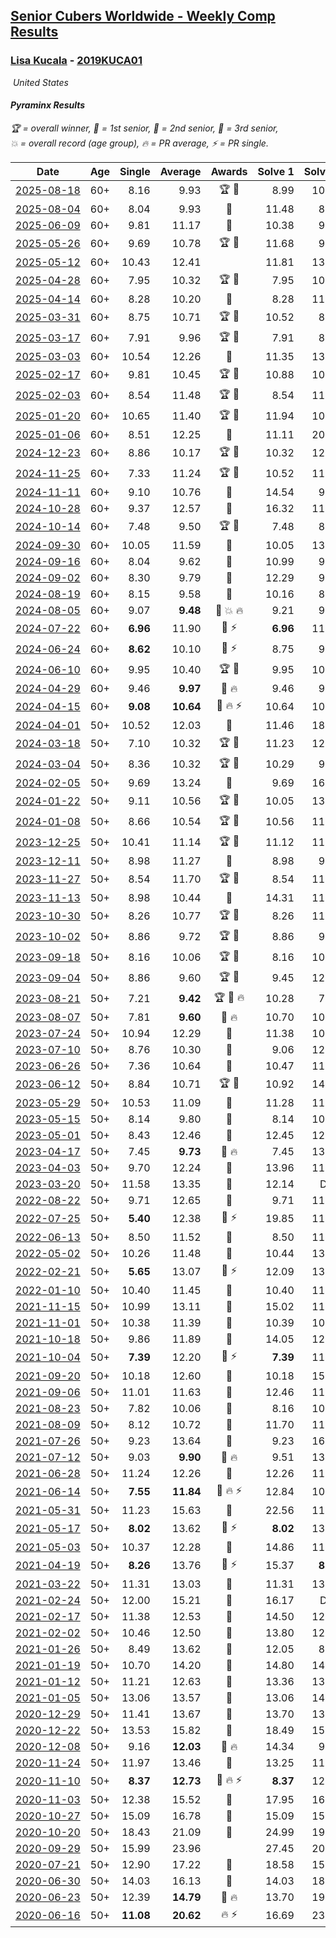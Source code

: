 <style>table {white-space: nowrap;}</style>
<link rel="stylesheet" type="text/css" href="/scw-comp/css/flags.css" />

## [Senior Cubers Worldwide - Weekly Comp Results](/scw-comp/results/)
### [Lisa Kucala](README.md) - [2019KUCA01](https://www.worldcubeassociation.org/persons/2019KUCA01?event=pyram)

<i class="flag flag-US" />&nbsp;United States

#### Pyraminx Results

<span style="white-space: nowrap;">🏆 = overall winner</span>, <span style="white-space: nowrap;">🥇 = 1st senior</span>, <span style="white-space: nowrap;">🥈 = 2nd senior</span>, <span style="white-space: nowrap;">🥉 = 3rd senior</span>, <span style="white-space: nowrap;">💥 = overall record (age group)</span>, <span style="white-space: nowrap;">🔥 = PR average</span>, <span style="white-space: nowrap;">⚡ = PR single</span>.

| Date | Age | Single | Average | Awards | Solve 1 | Solve 2 | Solve 3 | Solve 4 | Solve 5 | Video |
| :--: | :--: | --: | --: | :--: | --: | --: | --: | --: | --: | :-- |
| [2025-08-18](../../results/2025-08-18/pyram.md) | 60+ | 8.16 | 9.93 | 🏆 🥇 | 8.99 | 10.41 | 12.20 | 8.16 | 10.40 | [Desktop](https://www.facebook.com/events/771985561972365/permalink/782988144205440) / [Mobile](https://m.facebook.com/events/771985561972365?view=permalink&id=782988144205440) |
| [2025-08-04](../../results/2025-08-04/pyram.md) | 60+ | 8.04 | 9.93 | 🥈 | 11.48 | 8.04 | 9.19 | 10.86 | 9.73 | [Desktop](https://www.facebook.com/events/773476181922397/permalink/783975524205796) / [Mobile](https://m.facebook.com/events/773476181922397?view=permalink&id=783975524205796) |
| [2025-06-09](../../results/2025-06-09/pyram.md) | 60+ | 9.81 | 11.17 | 🥉 | 10.38 | 9.81 | 13.95 | 13.30 | 9.84 | [Desktop](https://www.facebook.com/events/1216240666866597/permalink/1225122069311790) / [Mobile](https://m.facebook.com/events/1216240666866597?view=permalink&id=1225122069311790) |
| [2025-05-26](../../results/2025-05-26/pyram.md) | 60+ | 9.69 | 10.78 | 🏆 🥇 | 11.68 | 9.80 | 9.69 | 11.45 | 11.10 | [Desktop](https://www.facebook.com/events/731157299363008/permalink/740840231728048) / [Mobile](https://m.facebook.com/events/731157299363008?view=permalink&id=740840231728048) |
| [2025-05-12](../../results/2025-05-12/pyram.md) | 60+ | 10.43 | 12.41 |  | 11.81 | 13.59 | 10.43 | 14.32 | 11.82 | [Desktop](https://www.facebook.com/events/1452696462562084/permalink/1462696464895417) / [Mobile](https://m.facebook.com/events/1452696462562084?view=permalink&id=1462696464895417) |
| [2025-04-28](../../results/2025-04-28/pyram.md) | 60+ | 7.95 | 10.32 | 🏆 🥇 | 7.95 | 10.88 | 11.46 | 12.17 | 8.63 | [Desktop](https://www.facebook.com/events/652906761064641/permalink/663456100009707) / [Mobile](https://m.facebook.com/events/652906761064641?view=permalink&id=663456100009707) |
| [2025-04-14](../../results/2025-04-14/pyram.md) | 60+ | 8.28 | 10.20 | 🥈 | 8.28 | 11.82 | 9.20 | 10.87 | 10.54 | [Desktop](https://www.facebook.com/events/537297682750471/permalink/547205755092997) / [Mobile](https://m.facebook.com/events/537297682750471?view=permalink&id=547205755092997) |
| [2025-03-31](../../results/2025-03-31/pyram.md) | 60+ | 8.75 | 10.71 | 🏆 🥇 | 10.52 | 8.75 | 11.74 | 11.10 | 10.52 | [Desktop](https://www.facebook.com/events/675467158281524/permalink/685638387264401) / [Mobile](https://m.facebook.com/events/675467158281524?view=permalink&id=685638387264401) |
| [2025-03-17](../../results/2025-03-17/pyram.md) | 60+ | 7.91 | 9.96 | 🏆 🥇 | 7.91 | 8.74 | 11.35 | 9.80 | 11.71 | [Desktop](https://www.facebook.com/events/978028041063147/permalink/987954006737217) / [Mobile](https://m.facebook.com/events/978028041063147?view=permalink&id=987954006737217) |
| [2025-03-03](../../results/2025-03-03/pyram.md) | 60+ | 10.54 | 12.26 | 🥈 | 11.35 | 13.95 | 10.54 | 11.47 | 14.54 | [Desktop](https://www.facebook.com/events/501753452722790/permalink/510975195133949) / [Mobile](https://m.facebook.com/events/501753452722790?view=permalink&id=510975195133949) |
| [2025-02-17](../../results/2025-02-17/pyram.md) | 60+ | 9.81 | 10.45 | 🏆 🥇 | 10.88 | 10.53 | 9.81 | 13.63 | 9.93 | [Desktop](https://www.facebook.com/events/3910571685857249/permalink/3923561151224969) / [Mobile](https://m.facebook.com/events/3910571685857249?view=permalink&id=3923561151224969) |
| [2025-02-03](../../results/2025-02-03/pyram.md) | 60+ | 8.54 | 11.48 | 🏆 🥇 | 8.54 | 11.60 | 13.36 | 15.37 | 9.49 | [Desktop](https://www.facebook.com/events/944171791203814/permalink/954343430186650) / [Mobile](https://m.facebook.com/events/944171791203814?view=permalink&id=954343430186650) |
| [2025-01-20](../../results/2025-01-20/pyram.md) | 60+ | 10.65 | 11.40 | 🏆 🥇 | 11.94 | 10.65 | 13.00 | 10.91 | 11.35 | [Desktop](https://www.facebook.com/events/1298033571516093/permalink/1307807827205334) / [Mobile](https://m.facebook.com/events/1298033571516093?view=permalink&id=1307807827205334) |
| [2025-01-06](../../results/2025-01-06/pyram.md) | 60+ | 8.51 | 12.25 | 🥈 | 11.11 | 20.72 | 11.70 | 13.95 | 8.51 | [Desktop](https://www.facebook.com/events/627142583067327/permalink/636735408774711) / [Mobile](https://m.facebook.com/events/627142583067327?view=permalink&id=636735408774711) |
| [2024-12-23](../../results/2024-12-23/pyram.md) | 60+ | 8.86 | 10.17 | 🏆 🥇 | 10.32 | 12.16 | 8.86 | 10.39 | 9.81 | [Desktop](https://www.facebook.com/events/1319402379491573/permalink/1323528355745642) / [Mobile](https://m.facebook.com/events/1319402379491573?view=permalink&id=1323528355745642) |
| [2024-11-25](../../results/2024-11-25/pyram.md) | 60+ | 7.33 | 11.24 | 🏆 🥇 | 10.52 | 11.25 | 15.01 | 7.33 | 11.96 | [Desktop](https://www.facebook.com/events/1941789882998379/permalink/1951101602067207) / [Mobile](https://m.facebook.com/events/1941789882998379?view=permalink&id=1951101602067207) |
| [2024-11-11](../../results/2024-11-11/pyram.md) | 60+ | 9.10 | 10.76 | 🥈 | 14.54 | 9.10 | 10.04 | 10.74 | 11.50 | [Desktop](https://www.facebook.com/events/2181074155610032/permalink/2191239284593519) / [Mobile](https://m.facebook.com/events/2181074155610032?view=permalink&id=2191239284593519) |
| [2024-10-28](../../results/2024-10-28/pyram.md) | 60+ | 9.37 | 12.57 | 🥉 | 16.32 | 11.58 | 11.93 | 9.37 | 14.19 | [Desktop](https://www.facebook.com/events/929053079074962/permalink/938503484796588) / [Mobile](https://m.facebook.com/events/929053079074962?view=permalink&id=938503484796588) |
| [2024-10-14](../../results/2024-10-14/pyram.md) | 60+ | 7.48 | 9.50 | 🏆 🥇 | 7.48 | 8.39 | 10.55 | 11.57 | 9.57 | [Desktop](https://www.facebook.com/events/574257274950611/permalink/584519840591021) / [Mobile](https://m.facebook.com/events/574257274950611?view=permalink&id=584519840591021) |
| [2024-09-30](../../results/2024-09-30/pyram.md) | 60+ | 10.05 | 11.59 | 🥈 | 10.05 | 13.25 | 11.03 | 10.62 | 13.11 | [Desktop](https://www.facebook.com/events/1131341765207379/permalink/1142224027452486) / [Mobile](https://m.facebook.com/events/1131341765207379?view=permalink&id=1142224027452486) |
| [2024-09-16](../../results/2024-09-16/pyram.md) | 60+ | 8.04 | 9.62 | 🥈 | 10.99 | 9.49 | 8.38 | 11.44 | 8.04 | [Desktop](https://www.facebook.com/events/876328274072061/permalink/885094046528817) / [Mobile](https://m.facebook.com/events/876328274072061?view=permalink&id=885094046528817) |
| [2024-09-02](../../results/2024-09-02/pyram.md) | 60+ | 8.30 | 9.79 | 🥈 | 12.29 | 9.12 | 8.30 | 9.10 | 11.14 | [Desktop](https://www.facebook.com/events/520382934031785/permalink/527868076616604) / [Mobile](https://m.facebook.com/events/520382934031785?view=permalink&id=527868076616604) |
| [2024-08-19](../../results/2024-08-19/pyram.md) | 60+ | 8.15 | 9.58 | 🥈 | 10.16 | 8.15 | 8.63 | 9.95 | 10.26 | [Desktop](https://www.facebook.com/events/1061504472310928/permalink/1070070174787691) / [Mobile](https://m.facebook.com/events/1061504472310928?view=permalink&id=1070070174787691) |
| [2024-08-05](../../results/2024-08-05/pyram.md) | 60+ | 9.07 | **9.48** | 🥈 💥 🔥 | 9.21 | 9.69 | 10.75 | 9.07 | 9.53 | [Desktop](https://www.facebook.com/events/2580397835477735/permalink/2591506737700178) / [Mobile](https://m.facebook.com/events/2580397835477735?view=permalink&id=2591506737700178) |
| [2024-07-22](../../results/2024-07-22/pyram.md) | 60+ | **6.96** | 11.90 | 🥈 ⚡ | **6.96** | 11.70 | 11.60 | 20.34 | 12.41 | [Desktop](https://www.facebook.com/events/1450990238890383/permalink/1459401814715892) / [Mobile](https://m.facebook.com/events/1450990238890383?view=permalink&id=1459401814715892) |
| [2024-06-24](../../results/2024-06-24/pyram.md) | 60+ | **8.62** | 10.10 | 🥈 ⚡ | 8.75 | 9.23 | 12.78 | **8.62** | 12.31 | [Desktop](https://www.facebook.com/events/1211259256891949/permalink/1220103719340836) / [Mobile](https://m.facebook.com/events/1211259256891949?view=permalink&id=1220103719340836) |
| [2024-06-10](../../results/2024-06-10/pyram.md) | 60+ | 9.95 | 10.40 | 🏆 🥇 | 9.95 | 10.64 | 11.11 | 10.28 | 10.27 | [Desktop](https://www.facebook.com/events/814120963986407/permalink/822406769824493) / [Mobile](https://m.facebook.com/events/814120963986407?view=permalink&id=822406769824493) |
| [2024-04-29](../../results/2024-04-29/pyram.md) | 60+ | 9.46 | **9.97** | 🥈 🔥 | 9.46 | 9.60 | 10.28 | 10.04 | 10.63 | [Desktop](https://www.facebook.com/events/1658891934647799/permalink/1667550517115274) / [Mobile](https://m.facebook.com/events/1658891934647799?view=permalink&id=1667550517115274) |
| [2024-04-15](../../results/2024-04-15/pyram.md) | 60+ | **9.08** | **10.64** | 🥈 🔥 ⚡ | 10.64 | 10.40 | 11.21 | **9.08** | 10.88 | [Desktop](https://www.facebook.com/events/752364543677924/permalink/759081686339543) / [Mobile](https://m.facebook.com/events/752364543677924?view=permalink&id=759081686339543) |
| [2024-04-01](../../results/2024-04-01/pyram.md) | 50+ | 10.52 | 12.03 | 🥈 | 11.46 | 18.13 | 12.09 | 10.52 | 12.53 | [Desktop](https://www.facebook.com/events/405769728858313/permalink/414122091356410) / [Mobile](https://m.facebook.com/events/405769728858313?view=permalink&id=414122091356410) |
| [2024-03-18](../../results/2024-03-18/pyram.md) | 50+ | 7.10 | 10.32 | 🏆 🥇 | 11.23 | 12.89 | 7.10 | 8.98 | 10.76 | [Desktop](https://www.facebook.com/events/424084876660275/permalink/431956812539748) / [Mobile](https://m.facebook.com/events/424084876660275?view=permalink&id=431956812539748) |
| [2024-03-04](../../results/2024-03-04/pyram.md) | 50+ | 8.36 | 10.32 | 🏆 🥇 | 10.29 | 9.46 | 11.69 | 11.21 | 8.36 | [Desktop](https://www.facebook.com/events/424128753424901/permalink/430160582821718) / [Mobile](https://m.facebook.com/events/424128753424901?view=permalink&id=430160582821718) |
| [2024-02-05](../../results/2024-02-05/pyram.md) | 50+ | 9.69 | 13.24 | 🥈 | 9.69 | 16.31 | 13.62 | 15.60 | 10.49 | [Desktop](https://www.facebook.com/events/224940820608552/permalink/232502956519005) / [Mobile](https://m.facebook.com/events/224940820608552?view=permalink&id=232502956519005) |
| [2024-01-22](../../results/2024-01-22/pyram.md) | 50+ | 9.11 | 10.56 | 🏆 🥇 | 10.05 | 13.71 | 12.19 | 9.11 | 9.45 | [Desktop](https://www.facebook.com/events/919142036315696/permalink/927782268785006) / [Mobile](https://m.facebook.com/events/919142036315696?view=permalink&id=927782268785006) |
| [2024-01-08](../../results/2024-01-08/pyram.md) | 50+ | 8.66 | 10.54 | 🏆 🥇 | 10.56 | 11.09 | 9.96 | 8.66 | 20.49 | [Desktop](https://www.facebook.com/events/400079779140864/permalink/407071275108381) / [Mobile](https://m.facebook.com/events/400079779140864?view=permalink&id=407071275108381) |
| [2023-12-25](../../results/2023-12-25/pyram.md) | 50+ | 10.41 | 11.14 | 🏆 🥇 | 11.12 | 11.08 | 10.41 | 11.23 | 12.87 | [Desktop](https://www.facebook.com/events/737938394503175/permalink/745081377122210) / [Mobile](https://m.facebook.com/events/737938394503175?view=permalink&id=745081377122210) |
| [2023-12-11](../../results/2023-12-11/pyram.md) | 50+ | 8.98 | 11.27 | 🥈 | 8.98 | 9.90 | 13.24 | 12.29 | 11.61 | [Desktop](https://www.facebook.com/events/256225627472117/permalink/264406796654000) / [Mobile](https://m.facebook.com/events/256225627472117?view=permalink&id=264406796654000) |
| [2023-11-27](../../results/2023-11-27/pyram.md) | 50+ | 8.54 | 11.70 | 🏆 🥇 | 8.54 | 11.35 | 11.11 | 12.65 | DNF | [Desktop](https://www.facebook.com/events/872715707643227/permalink/880038140244317) / [Mobile](https://m.facebook.com/events/872715707643227?view=permalink&id=880038140244317) |
| [2023-11-13](../../results/2023-11-13/pyram.md) | 50+ | 8.98 | 10.44 | 🥈 | 14.31 | 11.25 | 10.87 | 9.21 | 8.98 | [Desktop](https://www.facebook.com/events/1003569957614479/permalink/1010664490238359) / [Mobile](https://m.facebook.com/events/1003569957614479?view=permalink&id=1010664490238359) |
| [2023-10-30](../../results/2023-10-30/pyram.md) | 50+ | 8.26 | 10.77 | 🏆 🥇 | 8.26 | 11.12 | 11.20 | 11.10 | 10.08 | [Desktop](https://www.facebook.com/events/690958203130039/permalink/697870212438838) / [Mobile](https://m.facebook.com/events/690958203130039?view=permalink&id=697870212438838) |
| [2023-10-02](../../results/2023-10-02/pyram.md) | 50+ | 8.86 | 9.72 | 🏆 🥇 | 8.86 | 9.93 | 10.05 | 9.19 | 11.27 | [Desktop](https://www.facebook.com/events/1174919303425786/permalink/1182631109321272) / [Mobile](https://m.facebook.com/events/1174919303425786?view=permalink&id=1182631109321272) |
| [2023-09-18](../../results/2023-09-18/pyram.md) | 50+ | 8.16 | 10.06 | 🏆 🥇 | 8.16 | 10.31 | 9.11 | 11.46 | 10.76 | [Desktop](https://www.facebook.com/events/1513433686174189/permalink/1519638145553743) / [Mobile](https://m.facebook.com/events/1513433686174189?view=permalink&id=1519638145553743) |
| [2023-09-04](../../results/2023-09-04/pyram.md) | 50+ | 8.86 | 9.60 | 🏆 🥇 | 9.45 | 12.89 | 9.58 | 9.78 | 8.86 | [Desktop](https://www.facebook.com/events/2641073766048109/permalink/2651119631710189) / [Mobile](https://m.facebook.com/events/2641073766048109?view=permalink&id=2651119631710189) |
| [2023-08-21](../../results/2023-08-21/pyram.md) | 50+ | 7.21 | **9.42** | 🏆 🥇 🔥 | 10.28 | 7.21 | 9.09 | 9.25 | 9.93 | [Desktop](https://www.facebook.com/events/1221531751824966/permalink/1227179551260186) / [Mobile](https://m.facebook.com/events/1221531751824966?view=permalink&id=1227179551260186) |
| [2023-08-07](../../results/2023-08-07/pyram.md) | 50+ | 7.81 | **9.60** | 🥈 🔥 | 10.70 | 10.08 | 9.15 | 7.81 | 9.58 | [Desktop](https://www.facebook.com/events/666756165039562/permalink/668451244870054) / [Mobile](https://m.facebook.com/events/666756165039562?view=permalink&id=668451244870054) |
| [2023-07-24](../../results/2023-07-24/pyram.md) | 50+ | 10.94 | 12.29 | 🥈 | 11.38 | 10.94 | 13.26 | 17.57 | 12.24 | [Desktop](https://www.facebook.com/events/806030584473421/permalink/812644090478737) / [Mobile](https://m.facebook.com/events/806030584473421?view=permalink&id=812644090478737) |
| [2023-07-10](../../results/2023-07-10/pyram.md) | 50+ | 8.76 | 10.30 | 🥉 | 9.06 | 12.13 | 10.45 | 11.38 | 8.76 | [Desktop](https://www.facebook.com/events/290406996735190/permalink/295868612855695) / [Mobile](https://m.facebook.com/events/290406996735190?view=permalink&id=295868612855695) |
| [2023-06-26](../../results/2023-06-26/pyram.md) | 50+ | 7.36 | 10.64 | 🥉 | 10.47 | 11.43 | 11.50 | 7.36 | 10.02 | [Desktop](https://www.facebook.com/events/310574547970581/permalink/317042977323738) / [Mobile](https://m.facebook.com/events/310574547970581?view=permalink&id=317042977323738) |
| [2023-06-12](../../results/2023-06-12/pyram.md) | 50+ | 8.84 | 10.71 | 🏆 🥇 | 10.92 | 14.61 | 10.20 | 8.84 | 11.01 | [Desktop](https://www.facebook.com/events/252304080823510/permalink/260323233354928) / [Mobile](https://m.facebook.com/events/252304080823510?view=permalink&id=260323233354928) |
| [2023-05-29](../../results/2023-05-29/pyram.md) | 50+ | 10.53 | 11.09 | 🥈 | 11.28 | 11.41 | 13.27 | 10.53 | 10.59 | [Desktop](https://www.facebook.com/events/3552780501633678/permalink/3561467984098263) / [Mobile](https://m.facebook.com/events/3552780501633678?view=permalink&id=3561467984098263) |
| [2023-05-15](../../results/2023-05-15/pyram.md) | 50+ | 8.14 | 9.80 | 🥈 | 8.14 | 10.19 | 9.54 | 9.66 | 10.98 | [Desktop](https://www.facebook.com/events/128088546941599/permalink/138635725886881) / [Mobile](https://m.facebook.com/events/128088546941599?view=permalink&id=138635725886881) |
| [2023-05-01](../../results/2023-05-01/pyram.md) | 50+ | 8.43 | 12.46 | 🥈 | 12.45 | 12.63 | 8.43 | 14.42 | 12.29 | [Desktop](https://www.facebook.com/events/1407988503335303/permalink/1416365202497633) / [Mobile](https://m.facebook.com/events/1407988503335303?view=permalink&id=1416365202497633) |
| [2023-04-17](../../results/2023-04-17/pyram.md) | 50+ | 7.45 | **9.73** | 🥈 🔥 | 7.45 | 13.60 | 9.32 | 7.95 | 11.93 | [Desktop](https://www.facebook.com/events/238970528738328/permalink/247193091249405) / [Mobile](https://m.facebook.com/events/238970528738328?view=permalink&id=247193091249405) |
| [2023-04-03](../../results/2023-04-03/pyram.md) | 50+ | 9.70 | 12.24 | 🥈 | 13.96 | 11.48 | 9.70 | 11.75 | 13.48 | [Desktop](https://www.facebook.com/events/610841793891609/permalink/617205226588599) / [Mobile](https://m.facebook.com/events/610841793891609?view=permalink&id=617205226588599) |
| [2023-03-20](../../results/2023-03-20/pyram.md) | 50+ | 11.58 | 13.35 | 🥉 | 12.14 | DNF | 11.58 | 14.93 | 12.99 | [Desktop](https://www.facebook.com/events/171663595723883/permalink/178227891734120) / [Mobile](https://m.facebook.com/events/171663595723883?view=permalink&id=178227891734120) |
| [2022-08-22](../../results/2022-08-22/pyram.md) | 50+ | 9.71 | 12.65 | 🥈 | 9.71 | 11.31 | 19.02 | 12.18 | 14.46 | [Desktop](https://www.facebook.com/events/476554570981315/permalink/485040476799391) / [Mobile](https://m.facebook.com/events/476554570981315?view=permalink&id=485040476799391) |
| [2022-07-25](../../results/2022-07-25/pyram.md) | 50+ | **5.40** | 12.38 | 🥉 ⚡ | 19.85 | 11.61 | 12.28 | **5.40** | 13.24 | [Desktop](https://www.facebook.com/events/587016656266234/permalink/594446995523200) / [Mobile](https://m.facebook.com/events/587016656266234?view=permalink&id=594446995523200) |
| [2022-06-13](../../results/2022-06-13/pyram.md) | 50+ | 8.50 | 11.52 | 🥈 | 8.50 | 11.65 | 11.60 | 11.31 | 12.46 | [Desktop](https://www.facebook.com/events/1002774037090769/permalink/1011390126229160) / [Mobile](https://m.facebook.com/events/1002774037090769?view=permalink&id=1011390126229160) |
| [2022-05-02](../../results/2022-05-02/pyram.md) | 50+ | 10.26 | 11.48 | 🥈 | 10.44 | 13.03 | 11.49 | 10.26 | 12.52 | [Desktop](https://www.facebook.com/events/3199116787026413/permalink/3209549339316491) / [Mobile](https://m.facebook.com/events/3199116787026413?view=permalink&id=3209549339316491) |
| [2022-02-21](../../results/2022-02-21/pyram.md) | 50+ | **5.65** | 13.07 | 🥉 ⚡ | 12.09 | 13.47 | **5.65** | 13.64 | 19.57 | [Desktop](https://www.facebook.com/events/283377510532834/permalink/290405429830042) / [Mobile](https://m.facebook.com/events/283377510532834?view=permalink&id=290405429830042) |
| [2022-01-10](../../results/2022-01-10/pyram.md) | 50+ | 10.40 | 11.45 | 🥈 | 10.40 | 11.82 | 11.37 | 11.15 | 12.57 | [Desktop](https://www.facebook.com/events/1071902263370982/permalink/1076309199596955) / [Mobile](https://m.facebook.com/events/1071902263370982?view=permalink&id=1076309199596955) |
| [2021-11-15](../../results/2021-11-15/pyram.md) | 50+ | 10.99 | 13.11 | 🥈 | 15.02 | 11.20 | 10.99 | 14.60 | 13.52 | [Desktop](https://www.facebook.com/events/914365772539993/permalink/917982765511627) / [Mobile](https://m.facebook.com/events/914365772539993?view=permalink&id=917982765511627) |
| [2021-11-01](../../results/2021-11-01/pyram.md) | 50+ | 10.38 | 11.39 | 🥈 | 10.39 | 10.38 | 13.96 | 12.06 | 11.71 | [Desktop](https://www.facebook.com/events/337902458133818/permalink/343459354244795) / [Mobile](https://m.facebook.com/events/337902458133818?view=permalink&id=343459354244795) |
| [2021-10-18](../../results/2021-10-18/pyram.md) | 50+ | 9.86 | 11.89 | 🥈 | 14.05 | 12.18 | 12.90 | 9.86 | 10.59 | [Desktop](https://www.facebook.com/events/625257752191369/permalink/630954531621691) / [Mobile](https://m.facebook.com/events/625257752191369?view=permalink&id=630954531621691) |
| [2021-10-04](../../results/2021-10-04/pyram.md) | 50+ | **7.39** | 12.20 | 🥇 ⚡ | **7.39** | 11.93 | 12.23 | 12.43 | 12.49 | [Desktop](https://www.facebook.com/events/1205858816603137/permalink/1212317169290635) / [Mobile](https://m.facebook.com/events/1205858816603137?view=permalink&id=1212317169290635) |
| [2021-09-20](../../results/2021-09-20/pyram.md) | 50+ | 10.18 | 12.60 | 🥉 | 10.18 | 15.68 | 11.64 | 13.57 | 12.60 | [Desktop](https://www.facebook.com/events/374286267681717/permalink/383060256804318) / [Mobile](https://m.facebook.com/events/374286267681717?view=permalink&id=383060256804318) |
| [2021-09-06](../../results/2021-09-06/pyram.md) | 50+ | 11.01 | 11.63 | 🥈 | 12.46 | 11.03 | 12.16 | 11.71 | 11.01 | [Desktop](https://www.facebook.com/events/369922348122346/permalink/377348980713016) / [Mobile](https://m.facebook.com/events/369922348122346?view=permalink&id=377348980713016) |
| [2021-08-23](../../results/2021-08-23/pyram.md) | 50+ | 7.82 | 10.06 | 🥇 | 8.16 | 10.17 | 13.07 | 11.86 | 7.82 | [Desktop](https://www.facebook.com/events/540950593849891/permalink/548076276470656) / [Mobile](https://m.facebook.com/events/540950593849891?view=permalink&id=548076276470656) |
| [2021-08-09](../../results/2021-08-09/pyram.md) | 50+ | 8.12 | 10.72 | 🥇 | 11.70 | 11.54 | 9.38 | 8.12 | 11.24 | [Desktop](https://www.facebook.com/events/342027504219422/permalink/346690030419836) / [Mobile](https://m.facebook.com/events/342027504219422?view=permalink&id=346690030419836) |
| [2021-07-26](../../results/2021-07-26/pyram.md) | 50+ | 9.23 | 13.64 | 🥉 | 9.23 | 16.14 | 14.98 | 13.20 | 12.73 | [Desktop](https://www.facebook.com/events/5895704557137692/permalink/5960350984006382) / [Mobile](https://m.facebook.com/events/5895704557137692?view=permalink&id=5960350984006382) |
| [2021-07-12](../../results/2021-07-12/pyram.md) | 50+ | 9.03 | **9.90** | 🥇 🔥 | 9.51 | 13.06 | 9.17 | 11.02 | 9.03 | [Desktop](https://www.facebook.com/events/853178815336395/permalink/860035184650758) / [Mobile](https://m.facebook.com/events/853178815336395?view=permalink&id=860035184650758) |
| [2021-06-28](../../results/2021-06-28/pyram.md) | 50+ | 11.24 | 12.26 | 🥇 | 12.26 | 11.24 | 11.31 | 13.21 | 13.81 | [Desktop](https://www.facebook.com/events/2032757193542617/permalink/2040542692764067) / [Mobile](https://m.facebook.com/events/2032757193542617?view=permalink&id=2040542692764067) |
| [2021-06-14](../../results/2021-06-14/pyram.md) | 50+ | **7.55** | **11.84** | 🥇 🔥 ⚡ | 12.84 | 10.56 | 12.13 | 16.91 | **7.55** | [Desktop](https://www.facebook.com/events/154757253369245/permalink/160967319414905) / [Mobile](https://m.facebook.com/events/154757253369245?view=permalink&id=160967319414905) |
| [2021-05-31](../../results/2021-05-31/pyram.md) | 50+ | 11.23 | 15.63 | 🥉 | 22.56 | 11.82 | 11.23 | 14.51 | 20.56 | [Desktop](https://www.facebook.com/events/4232725036784843/permalink/4264539530270060) / [Mobile](https://m.facebook.com/events/4232725036784843?view=permalink&id=4264539530270060) |
| [2021-05-17](../../results/2021-05-17/pyram.md) | 50+ | **8.02** | 13.62 | 🥉 ⚡ | **8.02** | 13.88 | 14.78 | 12.86 | 14.11 | [Desktop](https://www.facebook.com/events/200054195285035/permalink/208521064438348) / [Mobile](https://m.facebook.com/events/200054195285035?view=permalink&id=208521064438348) |
| [2021-05-03](../../results/2021-05-03/pyram.md) | 50+ | 10.37 | 12.28 | 🥉 | 14.86 | 11.06 | 13.26 | 12.52 | 10.37 | [Desktop](https://www.facebook.com/events/1091923434665777/permalink/1096936637497790) / [Mobile](https://m.facebook.com/events/1091923434665777?view=permalink&id=1096936637497790) |
| [2021-04-19](../../results/2021-04-19/pyram.md) | 50+ | **8.26** | 13.76 | 🥈 ⚡ | 15.37 | **8.26** | 10.27 | 15.64 | 20.46 | [Desktop](https://www.facebook.com/events/455121419077355/permalink/462902828299214) / [Mobile](https://m.facebook.com/events/455121419077355?view=permalink&id=462902828299214) |
| [2021-03-22](../../results/2021-03-22/pyram.md) | 50+ | 11.31 | 13.03 | 🥉 | 11.31 | 13.73 | 12.00 | 14.59 | 13.36 | [Desktop](https://www.facebook.com/events/893368394782856/permalink/897027897750239) / [Mobile](https://m.facebook.com/events/893368394782856?view=permalink&id=897027897750239) |
| [2021-02-24](../../results/2021-02-24/pyram.md) | 50+ | 12.00 | 15.21 | 🥉 | 16.17 | DNF | 14.57 | 12.00 | 14.90 | [Desktop](https://www.facebook.com/events/699856724029067/permalink/706260696722003) / [Mobile](https://m.facebook.com/events/699856724029067?view=permalink&id=706260696722003) |
| [2021-02-17](../../results/2021-02-17/pyram.md) | 50+ | 11.38 | 12.53 | 🥈 | 14.50 | 12.36 | 11.38 | 12.71 | 12.51 | [Desktop](https://www.facebook.com/events/1168738433581570/permalink/1170886026700144) / [Mobile](https://m.facebook.com/events/1168738433581570?view=permalink&id=1170886026700144) |
| [2021-02-02](../../results/2021-02-02/pyram.md) | 50+ | 10.46 | 12.50 | 🥈 | 13.80 | 12.38 | 10.46 | 11.31 | 25.00 | [Desktop](https://www.facebook.com/events/706077650319450/permalink/709788373281711) / [Mobile](https://m.facebook.com/events/706077650319450?view=permalink&id=709788373281711) |
| [2021-01-26](../../results/2021-01-26/pyram.md) | 50+ | 8.49 | 13.62 | 🥉 | 12.05 | 8.49 | 16.74 | 15.02 | 13.78 | [Desktop](https://www.facebook.com/events/1092517657841225/permalink/1096987997394191) / [Mobile](https://m.facebook.com/events/1092517657841225?view=permalink&id=1096987997394191) |
| [2021-01-19](../../results/2021-01-19/pyram.md) | 50+ | 10.70 | 14.20 | 🥉 | 14.80 | 14.72 | 13.07 | 10.70 | 18.00 | [Desktop](https://www.facebook.com/events/4019154624783622/permalink/4033064543392630) / [Mobile](https://m.facebook.com/events/4019154624783622?view=permalink&id=4033064543392630) |
| [2021-01-12](../../results/2021-01-12/pyram.md) | 50+ | 11.21 | 12.63 | 🥉 | 13.36 | 13.88 | 11.21 | 12.30 | 12.23 | [Desktop](https://www.facebook.com/events/430051568136756/permalink/437663414042238) / [Mobile](https://m.facebook.com/events/430051568136756?view=permalink&id=437663414042238) |
| [2021-01-05](../../results/2021-01-05/pyram.md) | 50+ | 13.06 | 13.57 | 🥉 | 13.06 | 14.49 | 14.20 | 13.30 | 13.20 | [Desktop](https://www.facebook.com/events/430051568136756/permalink/434252777716635) / [Mobile](https://m.facebook.com/events/430051568136756?view=permalink&id=434252777716635) |
| [2020-12-29](../../results/2020-12-29/pyram.md) | 50+ | 11.41 | 13.67 | 🥉 | 13.70 | 13.18 | 11.41 | 15.22 | 14.12 | [Desktop](https://www.facebook.com/events/386974942389757/permalink/390514062035845) / [Mobile](https://m.facebook.com/events/386974942389757?view=permalink&id=390514062035845) |
| [2020-12-22](../../results/2020-12-22/pyram.md) | 50+ | 13.53 | 15.82 | 🥉 | 18.49 | 15.28 | 17.23 | 14.96 | 13.53 | [Desktop](https://www.facebook.com/events/415132489930417/permalink/419968569446809) / [Mobile](https://m.facebook.com/events/415132489930417?view=permalink&id=419968569446809) |
| [2020-12-08](../../results/2020-12-08/pyram.md) | 50+ | 9.16 | **12.03** | 🥉 🔥 | 14.34 | 9.16 | 12.14 | 12.00 | 11.94 | [Desktop](https://www.facebook.com/events/728219131442079/permalink/731578434439482) / [Mobile](https://m.facebook.com/events/728219131442079?view=permalink&id=731578434439482) |
| [2020-11-24](../../results/2020-11-24/pyram.md) | 50+ | 11.97 | 13.46 | 🥉 | 13.25 | 11.97 | 13.51 | 13.62 | 17.58 | [Desktop](https://www.facebook.com/events/422848532078775/permalink/426213585075603) / [Mobile](https://m.facebook.com/events/422848532078775?view=permalink&id=426213585075603) |
| [2020-11-10](../../results/2020-11-10/pyram.md) | 50+ | **8.37** | **12.73** | 🥉 🔥 ⚡ | **8.37** | 12.33 | 11.56 | 20.39 | 14.29 | [Desktop](https://www.facebook.com/events/758374458225984/permalink/763052824424814) / [Mobile](https://m.facebook.com/events/758374458225984?view=permalink&id=763052824424814) |
| [2020-11-03](../../results/2020-11-03/pyram.md) | 50+ | 12.38 | 15.52 | 🥉 | 17.95 | 16.71 | 14.88 | 14.97 | 12.38 | [Desktop](https://www.facebook.com/events/406412140373592/permalink/411118319902974) / [Mobile](https://m.facebook.com/events/406412140373592?view=permalink&id=411118319902974) |
| [2020-10-27](../../results/2020-10-27/pyram.md) | 50+ | 15.09 | 16.78 | 🥉 | 15.09 | 15.39 | 19.42 | 22.06 | 15.54 | [Desktop](https://www.facebook.com/events/3728096903891317/permalink/3748242581876749) / [Mobile](https://m.facebook.com/events/3728096903891317?view=permalink&id=3748242581876749) |
| [2020-10-20](../../results/2020-10-20/pyram.md) | 50+ | 18.43 | 21.09 | 🥉 | 24.99 | 19.03 | 1:01.28 | 18.43 | 19.26 | [Desktop](https://www.facebook.com/events/3475733505840328/permalink/3489939424419736) / [Mobile](https://m.facebook.com/events/3475733505840328?view=permalink&id=3489939424419736) |
| [2020-09-29](../../results/2020-09-29/pyram.md) | 50+ | 15.99 | 23.96 |  | 27.45 | 20.55 | 15.99 | 23.87 | 30.20 | [Desktop](https://www.facebook.com/events/318437286122261/permalink/323591918940131) / [Mobile](https://m.facebook.com/events/318437286122261?view=permalink&id=323591918940131) |
| [2020-07-21](../../results/2020-07-21/pyram.md) | 50+ | 12.90 | 17.22 | 🥉 | 18.58 | 15.61 | 12.90 | 38.09 | 17.46 | [Desktop](https://www.facebook.com/events/560843031255896/permalink/563902300949969) / [Mobile](https://m.facebook.com/events/560843031255896?view=permalink&id=563902300949969) |
| [2020-06-30](../../results/2020-06-30/pyram.md) | 50+ | 14.03 | 16.13 | 🥉 | 14.03 | 18.00 | 21.37 | 15.84 | 14.54 | [Desktop](https://www.facebook.com/events/1716512181834525/permalink/1723076134511463) / [Mobile](https://m.facebook.com/events/1716512181834525?view=permalink&id=1723076134511463) |
| [2020-06-23](../../results/2020-06-23/pyram.md) | 50+ | 12.39 | **14.79** | 🥉 🔥 | 13.70 | 19.42 | 17.20 | 12.39 | 13.48 | [Desktop](https://www.facebook.com/events/1618516681636159/permalink/1624302671057560) / [Mobile](https://m.facebook.com/events/1618516681636159?view=permalink&id=1624302671057560) |
| [2020-06-16](../../results/2020-06-16/pyram.md) | 50+ | **11.08** | **20.62** | 🔥 ⚡ | 16.69 | 23.21 | 21.95 | **11.08** | 1:11.83 | [Desktop](https://www.facebook.com/events/296087658445428/permalink/300269538027240) / [Mobile](https://m.facebook.com/events/296087658445428?view=permalink&id=300269538027240) |


<!-- Global site tag (gtag.js) - Google Analytics -->
<script async src="https://www.googletagmanager.com/gtag/js?id=UA-86348435-3"></script>
<script>window.dataLayer = window.dataLayer || []; function gtag() {dataLayer.push(arguments);} gtag('js', new Date()); gtag('config', 'UA-86348435-3');</script>
